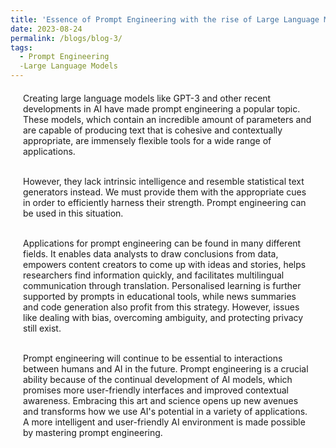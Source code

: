 ```yaml
---
title: 'Essence of Prompt Engineering with the rise of Large Language Models'
date: 2023-08-24
permalink: /blogs/blog-3/
tags:
  - Prompt Engineering
  -Large Language Models
---
```

<div style="margin-left: 20px; margin-right: 20px; margin-top: 20px;">
Creating large language models like GPT-3 and other recent developments in AI have made prompt engineering a popular topic. These models, which contain an incredible amount of parameters and are capable of producing text that is cohesive and contextually appropriate, are immensely flexible tools for a wide range of applications.<br/><br/>

However, they lack intrinsic intelligence and resemble statistical text generators instead. We must provide them with the appropriate cues in order to efficiently harness their strength. Prompt engineering can be used in this situation.<br/><br/>

Applications for prompt engineering can be found in many different fields. It enables data analysts to draw conclusions from data, empowers content creators to come up with ideas and stories, helps researchers find information quickly, and facilitates multilingual communication through translation. Personalised learning is further supported by prompts in educational tools, while news summaries and code generation also profit from this strategy. However, issues like dealing with bias, overcoming ambiguity, and protecting privacy still exist.<br/><br/>

Prompt engineering will continue to be essential to interactions between humans and AI in the future. Prompt engineering is a crucial ability because of the continual development of AI models, which promises more user-friendly interfaces and improved contextual awareness. Embracing this art and science opens up new avenues and transforms how we use AI's potential in a variety of applications. A more intelligent and user-friendly AI environment is made possible by mastering prompt engineering.



</div>
